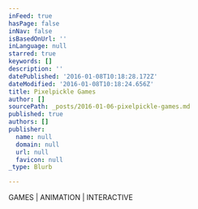```yaml
---
inFeed: true
hasPage: false
inNav: false
isBasedOnUrl: ''
inLanguage: null
starred: true
keywords: []
description: ''
datePublished: '2016-01-08T10:18:28.172Z'
dateModified: '2016-01-08T10:18:24.656Z'
title: Pixelpickle Games
author: []
sourcePath: _posts/2016-01-06-pixelpickle-games.md
published: true
authors: []
publisher:
  name: null
  domain: null
  url: null
  favicon: null
_type: Blurb

---
```

GAMES | ANIMATION | INTERACTIVE